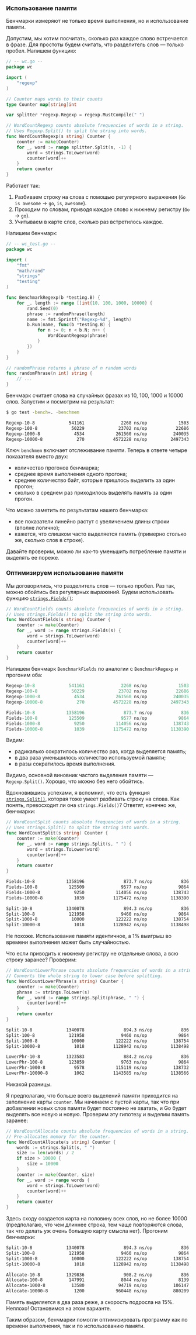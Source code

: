 ### Использование памяти

Бенчмарки измеряют не только время выполнения, но и использование памяти.

Допустим, мы хотим посчитать, сколько раз каждое слово встречается в фразе. Для простоты будем считать, что разделитель слов — только пробел. Напишем функцию:

```go
// -- wc.go --
package wc

import (
    "regexp"
)

// Counter maps words to their counts
type Counter map[string]int

var splitter *regexp.Regexp = regexp.MustCompile(" ")

// WordCountRegexp counts absolute frequencies of words in a string.
// Uses Regexp.Split() to split the string into words.
func WordCountRegexp(s string) Counter {
    counter := make(Counter)
    for _, word := range splitter.Split(s, -1) {
        word = strings.ToLower(word)
        counter[word]++
    }
    return counter
}
```

Работает так:

1.  Разбиваем строку на слова с помощью регулярного выражения (`Go is awesome` → `go`, `is`, `awesome`).
2.  Проходим по словам, приводя каждое слово к нижнему регистру (`Go` → `go`).
3.  Учитываем в карте слов, сколько раз встретилось каждое.

Напишем бенчмарк:

```go
// -- wc_test.go --
package wc

import (
    "fmt"
    "math/rand"
    "strings"
    "testing"
)

func BenchmarkRegexp(b *testing.B) {
    for _, length := range []int{10, 100, 1000, 10000} {
        rand.Seed(0)
        phrase := randomPhrase(length)
        name := fmt.Sprintf("Regexp-%d", length)
        b.Run(name, func(b *testing.B) {
            for n := 0; n < b.N; n++ {
                WordCountRegexp(phrase)
            }
        })
    }
}

// randomPhrase returns a phrase of n random words
func randomPhrase(n int) string {
    // ...
}
```

Бенчмарк считает слова на случайных фразах из 10, 100, 1000 и 10000 слов. Запустим и посмотрим на результат:

```bash
$ go test -bench=. -benchmem
```

```bash
Regexp-10-8             541161              2268 ns/op            1503 B/op         15 allocs/op
Regexp-100-8             50229             23702 ns/op           22686 B/op        115 allocs/op
Regexp-1000-8             4534            261560 ns/op          240035 B/op       1050 allocs/op
Regexp-10000-8             270           4572228 ns/op         2497343 B/op      10302 allocs/op
```

Ключ `benchmem` включает отслеживание памяти. Теперь в ответе четыре показателя вместо двух:

-   количество прогонов бенчмарка;
-   среднее время выполнения одного прогона;
-   среднее количество байт, которые пришлось выделить за один прогон;
-   сколько в среднем раз приходилось выделять память за один прогон.

Что можно заметить по результатам нашего бенчмарка:

-   все показатели линейно растут с увеличением длины строки (вполне логично);
-   кажется, что слишком часто выделяется память (примерно столько же, сколько слов в строке).

Давайте проверим, можно ли как-то уменьшить потребление памяти и выделять ее пореже.

### Оптимизируем использование памяти

Мы договорились, что разделитель слов — только пробел. Раз так, можно обойтись без регулярных выражений. Будем использовать функцию [`strings.Fields()`](https://pkg.go.dev/strings#Fields):

```go
// WordCountFields counts absolute frequencies of words in a string.
// Uses strings.Fields() to split the string into words.
func WordCountFields(s string) Counter {
    counter := make(Counter)
    for _, word := range strings.Fields(s) {
        word = strings.ToLower(word)
        counter[word]++
    }
    return counter
}
```

Напишем бенчмарк `BenchmarkFields` по аналогии с `BenchmarkRegexp` и прогоним оба:

```go
Regexp-10-8             541161              2268 ns/op            1503 B/op         15 allocs/op
Regexp-100-8             50229             23702 ns/op           22686 B/op        115 allocs/op
Regexp-1000-8             4534            261560 ns/op          240035 B/op       1050 allocs/op
Regexp-10000-8             270           4572228 ns/op         2497343 B/op      10302 allocs/op

Fields-10-8            1358196               873.7 ns/op           836 B/op          4 allocs/op
Fields-100-8            125509              9577 ns/op            9864 B/op         10 allocs/op
Fields-1000-8             9250            114056 ns/op          138743 B/op         42 allocs/op
Fields-10000-8            1039           1175472 ns/op         1138390 B/op        282 allocs/op
```

Видим:

-   радикалько сократилось количество раз, когда выделяется память;
-   в два раза уменьшилось количество используемой памяти;
-   в разы сократилось время выполнения.

Видимо, основной виновник частого выделения памяти — `Regexp.Split()`. Хорошо, что можно без него обойтись.

Вдохновившись успехами, я вспомнил, что есть функция [`strings.Split()`](https://pkg.go.dev/strings#Split), которая тоже умеет разбивать строку на слова. Как понять, превосходит ли она `strings.Fields()`? Ответят, конечно же, бенчмарки:

```go
// WordCountSplit counts absolute frequencies of words in a string.
// Uses strings.Split() to split the string into words.
func WordCountSplit(s string) Counter {
    counter := make(Counter)
    for _, word := range strings.Split(s, " ") {
        word = strings.ToLower(word)
        counter[word]++
    }
    return counter
}
```

```bash
Fields-10-8            1358196               873.7 ns/op           836 B/op          4 allocs/op
Fields-100-8            125509              9577 ns/op            9864 B/op         10 allocs/op
Fields-1000-8             9250            114056 ns/op          138743 B/op         42 allocs/op
Fields-10000-8            1039           1175472 ns/op         1138390 B/op        282 allocs/op

Split-10-8             1340078               894.3 ns/op           836 B/op          4 allocs/op
Split-100-8             121958              9460 ns/op            9864 B/op         10 allocs/op
Split-1000-8             10000            122222 ns/op          138754 B/op         42 allocs/op
Split-10000-8             1018           1128942 ns/op         1138498 B/op        283 allocs/op
```

Не похоже. Использование памяти идентичное, а 1% выигрыш во времени выполнения может быть случайностью.

Что если приводить к нижнему регистру не отдельные слова, а всю строку заранее? Проверим:

```go
// WordCountLowerPhrase counts absolute frequencies of words in a string.
// Converts the whole string to lower case before splitting.
func WordCountLowerPhrase(s string) Counter {
    counter := make(Counter)
    phrase := strings.ToLower(s)
    for _, word := range strings.Split(phrase, " ") {
        counter[word]++
    }
    return counter
}
```

```bash
Split-10-8             1340078               894.3 ns/op           836 B/op          4 allocs/op
Split-100-8             121958              9460 ns/op            9864 B/op         10 allocs/op
Split-1000-8             10000            122222 ns/op          138754 B/op         42 allocs/op
Split-10000-8             1018           1128942 ns/op         1138498 B/op        283 allocs/op

LowerPhr-10-8          1323583               884.2 ns/op           836 B/op          4 allocs/op
LowerPhr-100-8          123859              9763 ns/op            9864 B/op         10 allocs/op
LowerPhr-1000-8           9578            115119 ns/op          138732 B/op         42 allocs/op
LowerPhr-10000-8          1062           1143585 ns/op         1138566 B/op        283 allocs/op
```

Никакой разницы.

Я предполагаю, что больше всего выделений памяти приходится на заполнение карты `counter`. Мы начинаем с пустой карты, так что при добавлении новых слов памяти будет постоянно не хватать, и Go будет выделять все новую и новую. Проверим эту гипотезу и выделим память заранее:

```go
// WordCountAllocate counts absolute frequencies of words in a string.
// Pre-allocates memory for the counter.
func WordCountAllocate(s string) Counter {
    words := strings.Split(s, " ")
    size := len(words) / 2
    if size > 10000 {
        size = 10000
    }
    counter := make(Counter, size)
    for _, word := range words {
        word = strings.ToLower(word)
        counter[word]++
    }
    return counter
}
```

Здесь сходу создается карта на половину всех слов, но не более 10000 (предполагаю, что чем длиннее строка, тем чаще повторяются слова, так что делать уж очень большую карту смысла нет). Прогоним бенчмарки:

```bash
Split-10-8             1340078               894.3 ns/op           836 B/op          4 allocs/op
Split-100-8             121958              9460 ns/op            9864 B/op         10 allocs/op
Split-1000-8             10000            122222 ns/op          138754 B/op         42 allocs/op
Split-10000-8             1018           1128942 ns/op         1138498 B/op        283 allocs/op

Allocate-10-8          1329836               908.2 ns/op           836 B/op          4 allocs/op
Allocate-100-8          147991              8044 ns/op            8139 B/op          6 allocs/op
Allocate-1000-8          13580             94719 ns/op          106147 B/op         22 allocs/op
Allocate-10000-8          1200            960448 ns/op          880209 B/op        140 allocs/op
```

Память выделяется в два раза реже, а скорость подросла на 15%. Неплохо! Остановимся на этом варианте.

Таким образом, бенчмарки помогли оптимизировать программу как по времени выполнения, так и по использованию памяти.